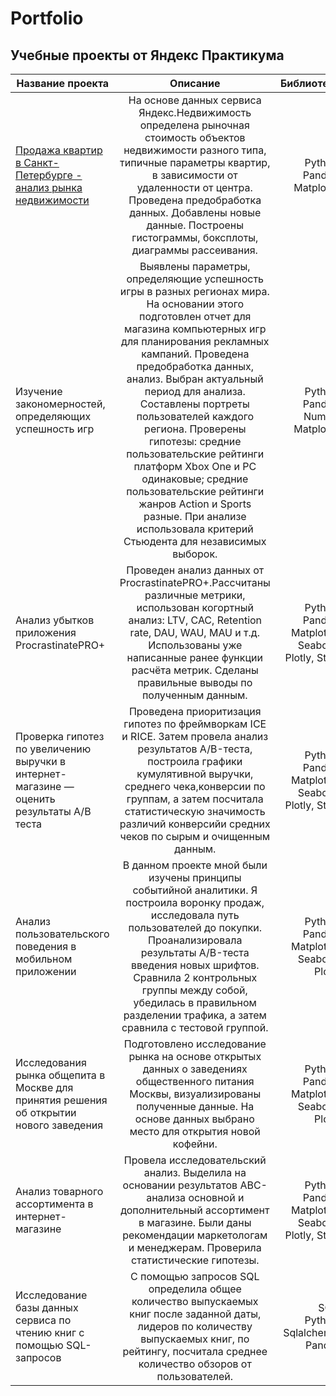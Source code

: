 # Portfolio
## Учебные проекты от Яндекс Практикума


| Название проекта      | Описание                | Библиотеки |
| ------------- |:------------------:| -----:|
|[Продажа квартир в Санкт-Петербурге - анализ рынка недвижимости](https://github.com/JaneJaneM/Portfolio/tree/main/Real_Estate_SPb)|На основе данных сервиса Яндекс.Недвижимость определена рыночная стоимость объектов недвижимости разного типа, типичные параметры квартир, в зависимости от удаленности от центра. Проведена предобработка данных. Добавлены новые данные. Построены гистограммы, боксплоты, диаграммы рассеивания.|Python, Pandas, Matplotlib |  
|Изучение закономерностей, определяющих успешность игр|Выявлены параметры, определяющие успешность игры в разных регионах мира. На основании этого подготовлен отчет для магазина компьютерных игр для планирования рекламных кампаний. Проведена предобработка данных, анализ. Выбран актуальный период для анализа. Составлены портреты пользователей каждого региона. Проверены гипотезы: средние пользовательские рейтинги платформ Xbox One и PC одинаковые; средние пользовательские рейтинги жанров Action и Sports разные. При анализе использовала критерий Стьюдента для независимых выборок.|Python, Pandas, NumPy, Matplotlib|
|Анализ убытков приложения ProcrastinatePRO+|Проведен анализ данных от ProcrastinatePRO+.Рассчитаны различные метрики, использован когортный анализ: LTV, CAC, Retention rate, DAU, WAU, MAU и т.д. Использованы уже написанные ранее функции расчёта метрик. Сделаны правильные выводы по полученным данным.|Python, Pandas, Matplotlib, Seaborn, Plotly, Stats|
Проверка гипотез по увеличению выручки в интернет-магазине —оценить результаты A/B теста| Проведена приоритизация гипотез по фреймворкам ICE и RICE. Затем провела анализ результатов A/B-теста, построила графики кумулятивной выручки, среднего чека,конверсии по группам, а затем посчитала статистическую значимость различий конверсийи средних чеков по сырым и очищенным данным. |Python, Pandas, Matplotlib, Seaborn, Plotly, Stats |
|Анализ пользовательского поведения в мобильном приложении|В данном проекте мной были изучены принципы событийной аналитики. Я построила воронку продаж, исследовала путь пользователей до покупки. Проанализировала результаты A/B-теста введения новых шрифтов. Сравнила 2 контрольных группы между собой, убедилась в правильном разделении трафика, а затем сравнила с тестовой группой.|Python, Pandas, Matplotlib, Seaborn, Plotly|
|Исследования рынка общепита в Москве для принятия решения об открытии нового заведения|Подготовлено исследование рынка на основе открытых данных о заведениях общественного питания Москвы, визуализированы полученные данные. На основе данных выбрано место для открытия новой кофейни.|Python, Pandas, Matplotlib, Seaborn, Plotly|
|Анализ товарного ассортимента в интернет-магазине|Провела исследовательский анализ. Выделила на основании результатов АВС-анализа основной и дополнительный ассортимент в магазине. Были даны рекомендации маркетологам и менеджерам. Проверила статистические гипотезы. |Python, Pandas, Matplotlib, Seaborn, Plotly, Stats|
|Исследование базы данных сервиса по чтению книг с помощью SQL-запросов|С помощью запросов SQL определила общее количество выпускаемых книг после заданной даты, лидеров по количеству выпускаемых книг, по рейтингу, посчитала среднее количество обзоров от пользователей. |SQL, Python, Sqlalchemy, Pandas|
